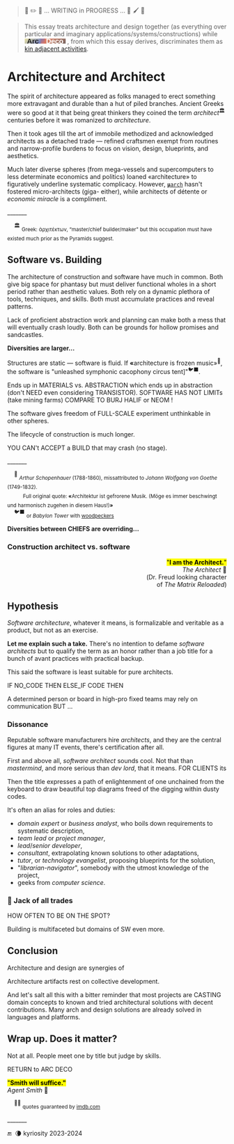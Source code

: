 > 🚧 :pencil2: 🚧 ... WRITING in PROGRESS ... 🚧 :paintbrush: 🚧

> This essay treats architecture and design together (as everything over particular and imaginary applications/systems/constructions) while
<picture><img alt="&nbsp;Arc Deco" src="../../../../_rsc/_img/ArcDeco/ArcDeco-bar-12px.jpg" 
title="LOCAL SURVEY&#013;&#010;Arc&nbsp;&nbsp;&nbsp;&nbsp;&nbsp;ARChitecture&#013;&#010;D&nbsp;&nbsp;&nbsp;&nbsp;&nbsp;&nbsp;&nbsp;Design&#013;&#010;e&nbsp;&nbsp;&nbsp;&nbsp;&nbsp;&nbsp;&nbsp;&nbsp;dEvelopment&#013;&#010;co&nbsp;&nbsp;&nbsp;&nbsp;&nbsp;&nbsp;COde" /></picture>
, from which this essay derives, discriminates them as [kin adjacent activities](../../../../software/ArcDeco/README+/03.Stripes).

# Architecture and Architect

The spirit of architecture appeared as folks managed to erect something more extravagant and durable than a hut of piled branches. Ancient Greeks were so good at it that being great thinkers they coined the term _architect_<sup>🏛️</sup> centuries before it was romanized to _architecture_.

Then it took ages till the art of immobile methodized and acknowledged architects as a detached trade &mdash; 
refined craftsmen exempt from routines and narrow-profile burdens to focus on vision, design, blueprints, and aesthetics.

Much later diverse spheres (from mega-vessels and supercomputers to less determinate economics and politics) loaned «architecture» to figuratively underline systematic complicacy. However, <span title="Microarchitecture of hardware systems"><ins><code><b>μ</b>arch</ins></code></span> hasn't fostered micro-architects (giga- either), while architects of détente or *economic miracle* is a compliment.

\_______

&nbsp;&nbsp;&nbsp;&nbsp;<sup>🏛️</sup> <sub>Greek: ἀρχιτέκτων, “master/chief builder/maker" but this occupation must have existed much prior as the Pyramids suggest.</sub>

## Software vs. Building

The architecture of construction and software have much in common. Both give big space for phantasy but must deliver functional wholes in a short period rather than aesthetic values. Both rely on a dynamic plethora of tools, techniques, and skills. Both must accumulate practices and reveal patterns.

Lack of proficient abstraction work and planning can make both a mess that will eventually crash loudly. Both can be grounds for hollow promises and sandcastles.

**Diversities are larger...**

Structures are static &mdash; software is fluid. If <b>«</b>architecture is frozen music»<sup>🎼</sup>, the software is "unleashed symphonic cacophony circus tent]"<sup>🐦‍⬛</sup>.

Ends up in MATERIALS vs. ABSTRACTION which ends up in abstraction (don't NEED even considering TRANSISTOR). SOFTWARE HAS NOT LIMITs (take mining farms) COMPARE TO BURJ HALIF or NEOM !

The software gives freedom of FULL-SCALE experiment unthinkable in other spheres.

The lifecycle of construction is much longer. 

YOU CAN't ACCEPT a BUILD that may crash (no stage).

\_______

&nbsp;&nbsp;&nbsp;&nbsp;<sup>🎼</sup> <sub>_Arthur Schopenhauer_ (1788-1860), missattributed to _Johann Wolfgang von Goethe_ (1749-1832).\
&nbsp;&nbsp;&nbsp;&nbsp;&nbsp;&nbsp;&nbsp;&nbsp;&nbsp;&nbsp;&nbsp;Full original quote: <b>«</b>Architektur ist gefrorene Musik. (Möge es immer beschwingt und harmonisch zugehen in diesem Haus!)<b>»</b></sub>\
&nbsp;&nbsp;&nbsp;&nbsp;<sup>🐦‍⬛</sup> <sub>or _Babylon Tower_ with [woodpeckers](../../quotes/README+/aside/controversy.md#woodpecker)</sub>

**Diversities between CHIEFS are overriding...**



### Construction architect vs. software 

<p dir=rtl><mark>"<b>.I am the Architect</b>"</mark><br />🎦&nbsp;<i>The Architect</i><br/>Dr. Freud looking character)<br/>(of <i>The Matrix Reloaded</i></p>

## Hypothesis

*Software architecture*, whatever it means, is formalizable and veritable as a product, but not as an exercise. 

**Let me explain such a take.**  There's no intention to defame _software architects_ but to qualify the term as an honor rather than a job title for a bunch of avant practices with practical backup.

This said the software is least suitable for pure architects. 

IF NO_CODE THEN ELSE_IF CODE THEN

A determined person or board in high-pro fixed teams may rely on communication BUT ...

### Dissonance

Reputable software manufacturers hire _architects_, and they are the central figures at many IT events, there's certification after all.

First and above all, *software architect* sounds cool. Not that  than _mastermind_, and more serious than _dev lord_, that it means. FOR CLIENTS its

Then the title expresses a path of enlightenment of one unchained from the keyboard to draw beautiful top diagrams freed of the digging within dusty codes. 

It's often an alias for roles and duties:

* _domain expert_ or _business analyst_, who boils down requirements to systematic description,
* _team lead_ or _project manager_,
* _lead_/_senior developer_,
* _consultant_, extrapolating known solutions to other adaptations,
* _tutor_, or _technology evangelist_, proposing blueprints for the solution,
* "*librarian-navigator*", somebody with the utmost knowledge of the project,
* geeks from _computer science_.

### :construction: Jack of all trades

HOW OFTEN TO BE ON THE SPOT?

Building is multifaceted but domains of SW even more.

## Conclusion

Architecture and design are synergies of 

Architecture artifacts rest on collective development.

And let's salt all this with a bitter reminder that most projects are CASTING domain concepts to known and tried architectural solutions with decent contributions. Many arch and design solutions are already solved in languages and platforms.

## Wrap up. Does it matter?

Not at all. People meet one by title but judge by skills.

RETURN to ARC DECO

<mark>"**Smith will suffice."**</mark>\
_Agent Smith_ 🔨

&nbsp;&nbsp;&nbsp;&nbsp;<sup>🎦🔨</sup> <sub>quotes guaranteed by [imdb.com](https://www.imdb.com/title/tt0234215/quotes/?ref_=tt_trv_qu)</sub>

\_______

 🔚 &nbsp;🌘 kyriosity 2023-2024
